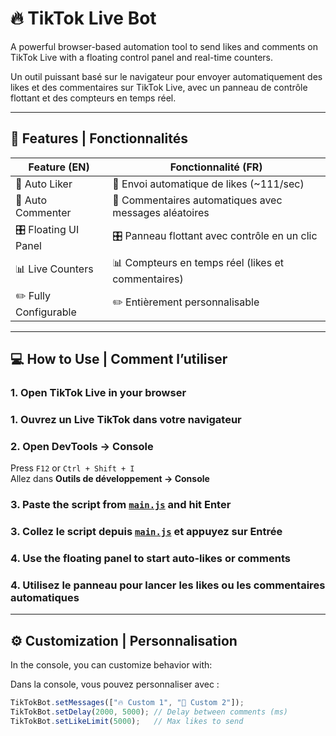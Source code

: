 # 🔥 TikTok Live Bot

A powerful browser-based automation tool to send likes and comments on TikTok Live with a floating control panel and real-time counters.

Un outil puissant basé sur le navigateur pour envoyer automatiquement des likes et des commentaires sur TikTok Live, avec un panneau de contrôle flottant et des compteurs en temps réel.

---

## 🚀 Features | Fonctionnalités

| Feature (EN)             | Fonctionnalité (FR)                                 |
|--------------------------|------------------------------------------------------|
| 💓 Auto Liker            | 💓 Envoi automatique de likes (~111/sec)             |
| 💬 Auto Commenter        | 💬 Commentaires automatiques avec messages aléatoires |
| 🎛️ Floating UI Panel     | 🎛️ Panneau flottant avec contrôle en un clic         |
| 📊 Live Counters         | 📊 Compteurs en temps réel (likes et commentaires)   |
| ✏️ Fully Configurable    | ✏️ Entièrement personnalisable                       |

---

## 💻 How to Use | Comment l’utiliser

### 1. Open TikTok Live in your browser  
### 1. Ouvrez un Live TikTok dans votre navigateur

### 2. Open DevTools → Console  
Press `F12` or `Ctrl + Shift + I`  
Allez dans **Outils de développement → Console**

### 3. Paste the script from [`main.js`](./main.js) and hit Enter  
### 3. Collez le script depuis [`main.js`](./main.js) et appuyez sur Entrée

### 4. Use the floating panel to start auto-likes or comments  
### 4. Utilisez le panneau pour lancer les likes ou les commentaires automatiques

---

## ⚙️ Customization | Personnalisation

In the console, you can customize behavior with:

Dans la console, vous pouvez personnaliser avec :

```js
TikTokBot.setMessages(["🔥 Custom 1", "💯 Custom 2"]);
TikTokBot.setDelay(2000, 5000); // Delay between comments (ms)
TikTokBot.setLikeLimit(5000);   // Max likes to send
